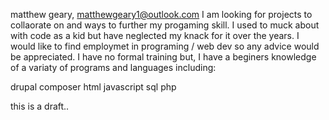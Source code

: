 matthew geary,
matthewgeary1@outlook.com
I am looking for projects to collaorate on and ways to further my progaming skill. I used to muck about with code as a kid 
but have neglected my knack for it over the years.  I would like to find employmet in programing / web dev so any advice would be appreciated.
I have no formal training but, I have a beginers knowledge of a variaty of programs and languages including:

drupal
composer
html
javascript
sql
php

this is a draft..
